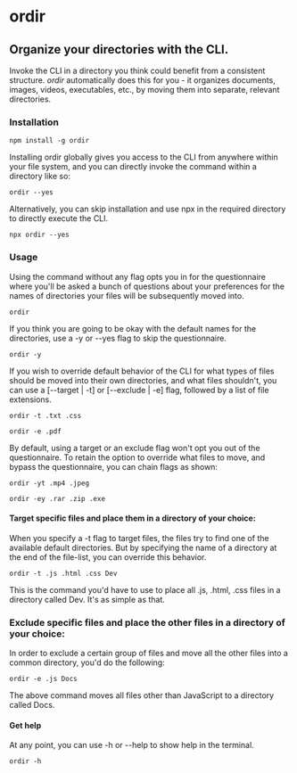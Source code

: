 # ordir

## Organize your directories with the CLI.

Invoke the CLI in a directory you think could benefit from a consistent structure. _ordir_ automatically does this for you - it organizes documents, images, videos, executables, etc., by moving them into separate, relevant directories.

### Installation

```
npm install -g ordir
```

Installing ordir globally gives you access to the CLI from anywhere within your file system, and you can directly invoke the command within a directory like so:

```
ordir --yes
```

Alternatively, you can skip installation and use npx in the required directory to directly execute the CLI.

```
npx ordir --yes
```

### Usage

Using the command without any flag opts you in for the questionnaire where you'll be asked a bunch of questions about your preferences for the names of directories your files will be subsequently moved into.

```
ordir
```

If you think you are going to be okay with the default names for the directories, use a -y or --yes flag to skip the questionnaire.

```
ordir -y
```

If you wish to override default behavior of the CLI for what types of files should be moved into their own directories, and what files shouldn't, you can use a [--target | -t] or [--exclude | -e] flag, followed by a list of file extensions.

```
ordir -t .txt .css
```

```
ordir -e .pdf
```

By default, using a target or an exclude flag won't opt you out of the questionnaire. To retain the option to override what files to move, and bypass the questionnaire, you can chain flags as shown:

```
ordir -yt .mp4 .jpeg
```

```
ordir -ey .rar .zip .exe
```

#### Target specific files and place them in a directory of your choice:

When you specify a -t flag to target files, the files try to find one of the available default directories. But by specifying the name of a directory at the end of the file-list, you can override this behavior.

```
ordir -t .js .html .css Dev
```

This is the command you'd have to use to place all .js, .html, .css files in a directory called Dev. It's as simple as that.

### Exclude specific files and place the other files in a directory of your choice:

In order to exclude a certain group of files and move all the other files into a common directory, you'd do the following:

```
ordir -e .js Docs
```

The above command moves all files other than JavaScript to a directory called Docs.

#### Get help

At any point, you can use -h or --help to show help in the terminal.

```
ordir -h
```
